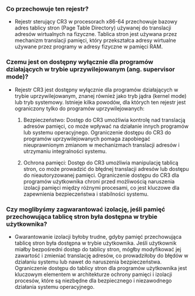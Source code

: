 ### Co przechowuje ten rejestr? 

- Rejestr sterujący CR3 w procesorach x86-64 przechowuje bazowy adres tablicy stron (Page Table Directory) używanej do translacji adresów wirtualnych na fizyczne. Tablica stron jest używana przez mechanizm translacji pamięci, który przekształca adresy wirtualne używane przez programy w adresy fizyczne w pamięci RAM.

### Czemu jest on dostępny wyłącznie dla programów działających w trybie uprzywilejowanym (ang. supervisor mode)?

 - Rejestr CR3 jest dostępny wyłącznie dla programów działających w trybie uprzywilejowanym, znanej również jako tryb jądra (kernel mode) lub tryb systemowy. Istnieje kilka powodów, dla których ten rejestr jest ograniczony tylko do programów uprzywilejowanych:

    1. Bezpieczeństwo: Dostęp do CR3 umożliwia kontrolę nad translacją adresów pamięci, co może wpływać na działanie innych programów lub systemu operacyjnego. Ograniczenie dostępu do CR3 do programów uprzywilejowanych pomaga zapobiegać nieuprawnionym zmianom w mechanizmach translacji adresów i utrzymaniu integralności systemu.

    2. Ochrona pamięci: Dostęp do CR3 umożliwia manipulację tablicą stron, co może prowadzić do błędnej translacji adresów lub dostępu do nieautoryzowanej pamięci. Ograniczenie dostępu do CR3 dla programów użytkownika chroni przed możliwością naruszenia izolacji pamięci między różnymi procesami, co jest kluczowe dla zapewnienia bezpieczeństwa i stabilności systemu.

###  Czy moglibyśmy zagwarantować izolację, jeśli pamięć przechowująca tablicę stron była dostępna w trybie użytkownika?

 - Gwarantowanie izolacji byłoby trudne, gdyby pamięć przechowująca tablicę stron była dostępna w trybie użytkownika. Jeśli użytkownik miałby bezpośredni dostęp do tablicy stron, mógłby modyfikować jej zawartość i zmieniać translację adresów, co prowadziłoby do błędów w działaniu systemu lub nawet do naruszenia bezpieczeństwa. Ograniczenie dostępu do tablicy stron dla programów użytkownika jest kluczowym elementem w architekturze ochrony pamięci i izolacji procesów, które są niezbędne dla bezpiecznego i niezawodnego działania systemu operacyjnego.